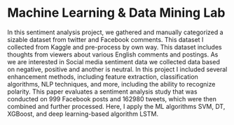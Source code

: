 # Machine Learning & Data Mining Lab
In this sentiment analysis project, we gathered and manually categorized a sizable dataset from twitter and Facebook comments. This dataset I collected from Kaggle and pre-process by own way. This dataset includes thoughts from viewers about various English comments and postings. As we are interested in Social media sentiment data we collected data based on negative, positive and another is neutral. 
In this project I included several enhancement methods, including feature extraction, classification algorithms, NLP techniques, and more, including the ability to recognize polarity. This paper evaluates a sentiment analysis study that was conducted on 999 Facebook posts and 162980 tweets, which were then combined and further processed. Here, I apply the ML algorithms SVM, DT, XGBoost, and deep learning-based algorithm LSTM.

